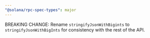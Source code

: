 ```yaml
---
"@solana/rpc-spec-types": major
---
```


BREAKING CHANGE: Rename `stringifyJsonWithBigints` to `stringifyJsonWithBigInts` for consistency with the rest of the API.
